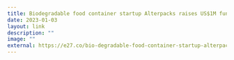```yaml
---
title: Biodegradable food container startup Alterpacks raises US$1M funding
date: 2023-01-03
layout: link
description: ""
image: ""
external: https://e27.co/bio-degradable-food-container-startup-alterpacks-raises-us1m-funding-20230103/
---
```

